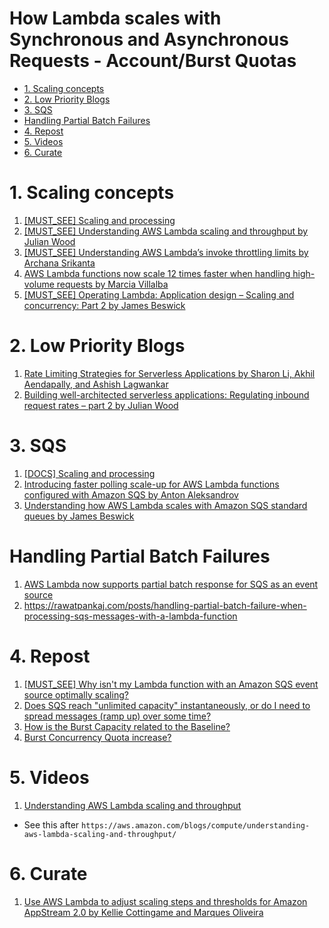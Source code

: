 <h1>How Lambda scales with Synchronous and Asynchronous Requests - Account/Burst Quotas</h1>

<!-- TOC -->

- [1. Scaling concepts](#1-scaling-concepts)
- [2. Low Priority Blogs](#2-low-priority-blogs)
- [3. SQS](#3-sqs)
- [Handling Partial Batch Failures](#handling-partial-batch-failures)
- [4. Repost](#4-repost)
- [5. Videos](#5-videos)
- [6. Curate](#6-curate)

<!-- /TOC -->

# 1. Scaling concepts

1. [[MUST_SEE] Scaling and processing](https://docs.aws.amazon.com/lambda/latest/dg/with-sqs.html#events-sqs-scaling)
1. [[MUST_SEE] Understanding AWS Lambda scaling and throughput by Julian Wood](https://aws.amazon.com/blogs/compute/understanding-aws-lambda-scaling-and-throughput/)
1. [[MUST_SEE] Understanding AWS Lambda’s invoke throttling limits by Archana Srikanta](https://aws.amazon.com/blogs/compute/understanding-aws-lambdas-invoke-throttle-limits/)
1. [AWS Lambda functions now scale 12 times faster when handling high-volume requests by Marcia Villalba](https://aws.amazon.com/blogs/aws/aws-lambda-functions-now-scale-12-times-faster-when-handling-high-volume-requests/)
1. [[MUST_SEE] Operating Lambda: Application design – Scaling and concurrency: Part 2 by James Beswick](https://aws.amazon.com/blogs/compute/operating-lambda-application-design-scaling-and-concurrency-part-2/)

# 2. Low Priority Blogs

1. [Rate Limiting Strategies for Serverless Applications by Sharon Li, Akhil Aendapally, and Ashish Lagwankar](https://aws.amazon.com/blogs/architecture/rate-limiting-strategies-for-serverless-applications/)
1. [Building well-architected serverless applications: Regulating inbound request rates – part 2 by Julian Wood](https://aws.amazon.com/blogs/compute/building-well-architected-serverless-applications-regulating-inbound-request-rates-part-2/)

# 3. SQS

1. [[DOCS] Scaling and processing](https://docs.aws.amazon.com/lambda/latest/dg/with-sqs.html#events-sqs-scaling)
1. [Introducing faster polling scale-up for AWS Lambda functions configured with Amazon SQS by Anton Aleksandrov](https://aws.amazon.com/blogs/compute/introducing-faster-polling-scale-up-for-aws-lambda-functions-configured-with-amazon-sqs/)
1. [Understanding how AWS Lambda scales with Amazon SQS standard queues by James Beswick](https://aws.amazon.com/blogs/compute/understanding-how-aws-lambda-scales-when-subscribed-to-amazon-sqs-queues/)

# Handling Partial Batch Failures
1. [AWS Lambda now supports partial batch response for SQS as an event source](https://aws.amazon.com/about-aws/whats-new/2021/11/aws-lambda-partial-batch-response-sqs-event-source/)
1. https://rawatpankaj.com/posts/handling-partial-batch-failure-when-processing-sqs-messages-with-a-lambda-function

# 4. Repost

1. [[MUST_SEE] Why isn't my Lambda function with an Amazon SQS event source optimally scaling?](https://repost.aws/knowledge-center/lambda-sqs-scaling)
1. [Does SQS reach "unlimited capacity" instantaneously, or do I need to spread messages (ramp up) over some time?](https://repost.aws/questions/QUsh9gCND0SIuULmWD7mY_bg/does-sqs-reach-unlimited-capacity-instantaneously-or-do-i-need-to-spread-messages-ramp-up-over-some-time)
1. [How is the Burst Capacity related to the Baseline?](https://repost.aws/questions/QUtk6b7KN_QkabwGGn6PLs4w/how-is-the-burst-capacity-related-to-the-baseline)
1. [Burst Concurrency Quota increase?](https://repost.aws/questions/QUmJCiCtd_Slm9XUqcom0NfQ/burst-concurrency-quota-increase)

# 5. Videos

1. [Understanding AWS Lambda scaling and throughput](https://www.youtube.com/watch?v=wenqZqNOVZw)
- See this after `https://aws.amazon.com/blogs/compute/understanding-aws-lambda-scaling-and-throughput/`

# 6. Curate

1. [Use AWS Lambda to adjust scaling steps and thresholds for Amazon AppStream 2.0 by Kellie Cottingame and Marques Oliveira](https://aws.amazon.com/blogs/desktop-and-application-streaming/use-aws-lambda-to-adjust-scaling-steps-and-thresholds-for-amazon-appstream-2-0/)